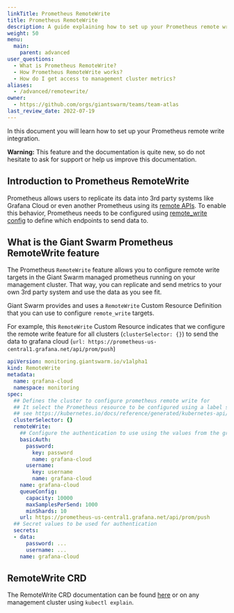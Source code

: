 ```yaml
---
linkTitle: Prometheus RemoteWrite
title: Prometheus RemoteWrite
description: A guide explaining how to set up your Prometheus remote write integration.
weight: 50
menu:
  main:
    parent: advanced
user_questions:
  - What is Prometheus RemoteWrite?
  - How Prometheus RemoteWrite works?
  - How do I get access to management cluster metrics?
aliases:
  - /advanced/remotewrite/
owner:
  - https://github.com/orgs/giantswarm/teams/team-atlas
last_review_date: 2022-07-19
---
```


In this document you will learn how to set up your Prometheus remote write integration.

__Warning:__ This feature and the documentation is quite new, so do not hesitate to ask for support or help us improve this documentation.

## Introduction to Prometheus RemoteWrite

Prometheus allows users to replicate its data into 3rd party systems like Grafana Cloud or even another Prometheus using its [remote APIs](https://prometheus.io/blog/2019/10/10/remote-read-meets-streaming/#remote-apis).
To enable this behavior, Prometheus needs to be configured using [remote_write config](https://prometheus.io/docs/prometheus/latest/configuration/configuration/#remote_write) to define which endpoints to send data to.

## What is the Giant Swarm Prometheus RemoteWrite feature

The Prometheus `RemoteWrite` feature allows you to configure remote write targets in the Giant Swarm managed prometheus running on your management cluster.
That way, you can replicate and send metrics to your own 3rd party system and use the data as you see fit.

Giant Swarm provides and uses a `RemoteWrite` Custom Resource Definition that you can use to configure `remote_write` targets.

For example, this `RemoteWrite` Custom Resource indicates that we configure the remote write feature for all clusters (`clusterSelector: {}`) to send the data to grafana cloud (`url: https://prometheus-us-central1.grafana.net/api/prom/push`)

```yaml
apiVersion: monitoring.giantswarm.io/v1alpha1
kind: RemoteWrite
metadata:
  name: grafana-cloud
  namespace: monitoring
spec:
  ## Defines the cluster to configure prometheus remote write for
  ## It select the Prometheus resource to be configured using a label selector
  ## see https://kubernetes.io/docs/reference/generated/kubernetes-api/v1.21/#labelselector-v1-meta
  clusterSelector: {}
  remoteWrite:
    ## Configure the authentication to use using the values from the grafana-cloud secret
    basicAuth:
      password:
        key: password
        name: grafana-cloud
      username:
        key: username
        name: grafana-cloud
    name: grafana-cloud
    queueConfig:
      capacity: 10000
      maxSamplesPerSend: 1000
      minShards: 10
    url: https://prometheus-us-central1.grafana.net/api/prom/push
  ## Secret values to be used for authentication
  secrets:
  - data:
      password: ...
      username: ...
    name: grafana-cloud
```

## RemoteWrite CRD

The RemoteWrite CRD documentation can be found [here](https://doc.crds.dev/github.com/giantswarm/prometheus-meta-operator/monitoring.giantswarm.io/RemoteWrite/v1alpha1@v4.5.1) or on any management cluster using `kubectl explain`.
